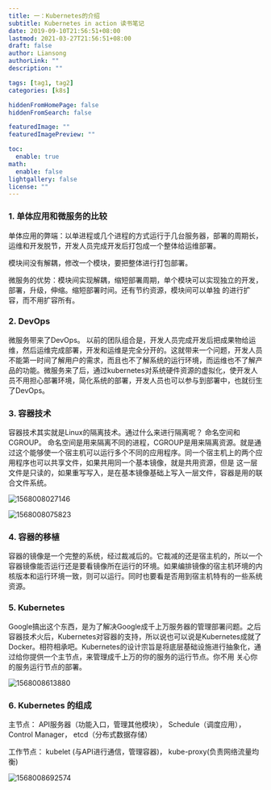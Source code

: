 ```yaml
---
title: 一：Kubernetes的介绍
subtitle: Kubernetes in action 读书笔记
date: 2019-09-10T21:56:51+08:00
lastmod: 2021-03-27T21:56:51+08:00
draft: false
author: Liansong
authorLink: ""
description: ""

tags: [tag1, tag2]
categories: [k8s]

hiddenFromHomePage: false
hiddenFromSearch: false

featuredImage: ""
featuredImagePreview: ""

toc:
  enable: true
math:
  enable: false
lightgallery: false
license: ""
---
```


### 1. 单体应用和微服务的比较   

单体应用的弊端：以单进程或几个进程的方式运行于几台服务器，部署的周期长，运维和开发脱节，开发人员完成开发后打包成一个整体给运维部署。   

模块间没有解耦，修改一个模块，要把整体进行打包部署。   

微服务的优势：模块间实现解耦，缩短部署周期，单个模块可以实现独立的开发，部署，升级，伸缩。缩短部署时间。还有节约资源，模块间可以单独
 的进行扩容，而不用扩容所有。



### 2. DevOps 

微服务带来了DevOps。 以前的团队组合是，开发人员完成开发后把成果物给运维，然后运维完成部署，开发和运维是完全分开的。这就带来一个问题，开发人员不能第一时间了解用户的需求，而且也不了解系统的运行环境，而运维也不了解产品的功能。微服务来了后，通过kubernetes对系统硬件资源的虚拟化，使开发人员不用担心部署环境，简化系统的部署，开发人员也可以参与到部署中，也就衍生了DevOps。


### 3. 容器技术

容器技术其实就是Linux的隔离技术。通过什么来进行隔离呢？ 命名空间和CGROUP。 命名空间是用来隔离不同的进程，CGROUP是用来隔离资源。就是通过这个能够使一个宿主机可以运行多个不同的应用程序。同一个宿主机上的两个应用程序也可以共享文件，如果共用同一个基本镜像，就是共用资源，但是 这一层文件是只读的，如果重写写入，是在基本镜像基础上写入一层文件，容器是用的联合文件系统。

![1568008027146](https://tva1.sinaimg.cn/large/006y8mN6gy1g6ur4b89noj30f708qq5w.jpg)

![1568008075823](https://tva1.sinaimg.cn/large/006y8mN6gy1g6ur7hcbvdj309f0h5n02.jpg)



### 4. 容器的移植

容器的镜像是一个完整的系统，经过裁减后的。它裁减的还是宿主机的，所以一个容器镜像能否运行还是要看镜像所在运行的环境。如果编排镜像的宿主机环境的内核版本和运行环境一致，则可以运行。同时也要看是否用到宿主机特有的一些系统资源。



### 5. Kubernetes

Google搞出这个东西，是为了解决Google成千上万服务器的管理部署问题。之后容器技术火后，Kubernetes对容器的支持，所以说也可以说是Kubernetes成就了Docker。相符相承吧。Kubernetes的设计宗旨是将底层基础设施进行抽象化，通过给你提供一个主节点，来管理成千上万的你的服务的运行节点。你不用 关心你的服务运行节点的部署。

![1568008613880](https://tva1.sinaimg.cn/large/006y8mN6gy1g6ur4cniqdj30eg05lac3.jpg)



### 6. Kubernetes 的组成

主节点： API服务器（功能入口，管理其他模块）， Schedule（调度应用）， Control Manager， etcd（分布式数据存储）   

工作节点： kubelet (与API进行通信，管理容器)， kube-proxy(负责网络流量均衡)

![1568008692574](https://tva1.sinaimg.cn/large/006y8mN6gy1g6ur7idxf5j30ey05xgo0.jpg)